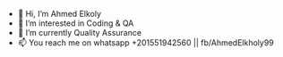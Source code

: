 - 👋 Hi, I’m Ahmed Elkoly
- 👀 I’m interested in Coding & QA
- 🌱 I’m currently Quality Assurance  
- 📫 You reach me on whatsapp +201551942560 ||  fb/AhmedElkholy99

